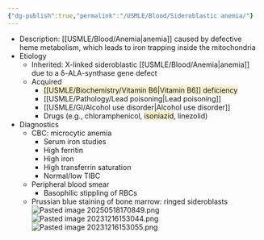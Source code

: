 ```yaml
---
{"dg-publish":true,"permalink":"/USMLE/Blood/Sideroblastic anemia/"}
---
```


- Description: [[USMLE/Blood/Anemia\|anemia]] caused by defective heme metabolism, which leads to iron trapping inside the mitochondria
- Etiology
	- Inherited: X-linked sideroblastic [[USMLE/Blood/Anemia\|anemia]] due to a δ-ALA-synthase gene defect
	- Acquired
		- <span style="background:rgba(240, 200, 0, 0.2)">[[USMLE/Biochemistry/Vitamin B6\|Vitamin B6]] deficiency</span>
		- [[USMLE/Pathology/Lead poisoning\|Lead poisoning]] 
		- [[USMLE/GI/Alcohol use disorder\|Alcohol use disorder]]
		- Drugs (e.g., chloramphenicol, <span style="background:rgba(240, 200, 0, 0.2)">isoniazid</span>, linezolid)
- Diagnostics
	- CBC: microcytic anemia
		- Serum iron studies
		- High ferritin
		- High iron 
		- High transferrin saturation
		- Normal/low TIBC
	- Peripheral blood smear
		- Basophilic stippling of RBCs
	- Prussian blue staining of bone marrow: ringed sideroblasts![Pasted image 20250518170849.png](/img/user/appendix/Pasted%20image%2020250518170849.png)![Pasted image 20231216153044.png](/img/user/appendix/Pasted%20image%2020231216153044.png)![Pasted image 20231216153055.png](/img/user/appendix/Pasted%20image%2020231216153055.png)

